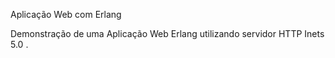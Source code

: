 Aplicação Web com Erlang 

Demonstração de uma Aplicação Web Erlang utilizando servidor HTTP Inets 5.0 .
